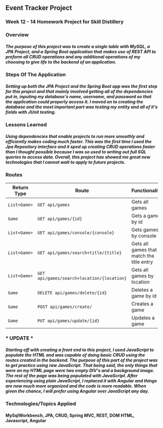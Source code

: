 ## Event Tracker Project

### Week 12 - 14 Homework Project for Skill Distillery

### Overview

##### The purpose of this project was to create a single table with MySQL, a JPA Project, and a Spring Boot application that makes use of REST API to preform all CRUD operations and any additional operations of my choosing to give life to the backend of an application.

### Steps Of The Application

##### Setting up both the JPA Project and the Spring Boot app was the first step for this project and that mainly involved getting all of the dependencies put in, inputing my database's name, username, and password so that the application could properly access it. I moved on to creating the database and the most important part was testing my entity and all of it's fields with JUnit testing.

### Lessons Learned

##### Using dependencies that enable projects to run more smoothly and efficiently makes coding much faster. This was the first time I used the Jpa Repository interface and it sped up creating CRUD operations faster than I thought possible because I was so used to writing out full SQL queries to access data. Overall, this project has showed me great new technologies that I cannot wait to apply to future projects.

### Routes

| Return Type    | Route                 | Functionality            |
|----------------|-----------------------|--------------------------|
| `List<Game>` |`GET api/games`| Gets all games   |
| `Game`       |`GET api/games/{id}`| Gets a game by id |
| `List<Game>`       |`GET api/games/console/{console}`| Gets games by console|
| `List<Game>`    |`GET api/games/search+title/{title}`| Gets all games that match the title entry|
| `List<Game>`    |`GET api/games/search+location/{location}`| Gets all games by location|
| `Game`    |`DELETE api/games/delete/{id}` | Deletes a game by id|
| `Game`    |`POST api/games/create/` | Creates a game|
| `Game`    |`PUT api/games/update/{id}` | Updates a game|


### * UPDATE *

##### Starting off with creating a front end to this project, I used JavaScript to populate the HTML and was capable of doing basic CRUD using the routes created in the backend. The purpose of this part of the project was to get practice using raw JavaScript. That being said, the only things that were on my HTML page were two empty DIV's and a background image. The rest of the page was being populated with JavaScript. After experiencing using plain JavaScript, I replaced it with Angular and things are now much more organized and the code is more readable. When given the chance, I will prefer using Angular over JavaScript any day.

### Technologies/Topics Applied

#### MySqlWorkbench, JPA, CRUD, Spring MVC, REST, DOM HTML, Javascript, Angular

